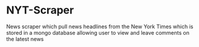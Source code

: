 # NYT-Scraper
News scraper which pull news headlines from the New York Times which is stored in a mongo database allowing user to view and leave comments on the latest news
